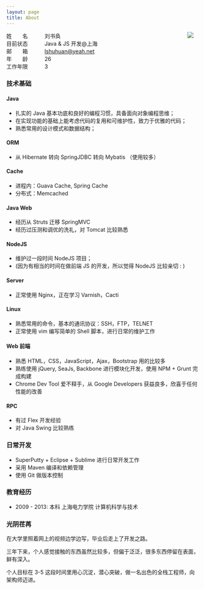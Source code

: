```yaml
---
layout: page
title: About
---
```


<style type="text/css">
  .resume dt, dd {
    display: inline-block;
  }
  .resume img {
    float: right;
    margin-right: 1em;
  }
  .resume dt span {
    width: 2em;
    display: inline-block;
  }
</style>
<div class="message resume">
  <img src="http://neitui123-data.stor.sinaapp.com/neitui/photo/75460/photo_resume.png" />
  <dl>
    <dt>姓<span></span>名</dt>
    <dd>刘书奂</dd><br>
    <dt>目前状态</dt>
    <dd>Java &amp; JS 开发@上海</dd><br>
    <dt>邮<span></span>箱</dt>
    <dd><a href="mailto:lshuhuan@yeah.net">lshuhuan@yeah.net</a></dd><br>
    <dt>年<span></span>龄</dt>
    <dd>26</dd><br>
    <dt>工作年限</dt>
    <dd>3</dd>
  </dl>
  <h3>技术基础</h3>
  <h4>Java</h4>
  <ul>
    <li>扎实的 Java 基本功底和良好的编程习惯，具备面向对象编程思维；</li>
    <li>在实现功能的基础上能考虑代码的复用和可维护性，致力于优雅的代码；</li>
    <li>熟悉常用的设计模式和数据结构；</li>
  </ul>
  <h4>ORM</h4>
  <ul>
    <li>从 Hibernate 转向 SpringJDBC 转向 Mybatis （使用较多） </li>
  </ul>
  <h4>Cache</h4>
  <ul>
    <li>进程内：Guava Cache, Spring Cache</li>
    <li>分布式：Memcached</li>
  </ul>
  <h4>Java Web</h4>
  <ul>
    <li>经历从 Struts 迁移 SpringMVC</li>
    <li>经历过压测和调优的洗礼，对 Tomcat 比较熟悉</li>
  </ul>
  <h4>NodeJS</h4>
  <ul>
    <li>维护过一段时间 NodeJS 项目；</li>
    <li>(因为有相当的时间在做前端 JS 的开发，所以觉得 NodeJS 比较亲切 : )</li>
  </ul>
  <h4>Server</h4>
  <ul>
    <li>正常使用 Nginx，正在学习 Varnish，Cacti</li>
  </ul>
  <h4>Linux</h4>
  <ul>
    <li>熟悉常用的命令，基本的通讯协议：SSH，FTP，TELNET</li>
    <li>正常使用 vim 编写简单的 Shell 脚本，进行日常的维护工作</li>
  </ul>
  <h4>Web 前端</h4>
  <ul>
    <li>熟悉 HTML，CSS，JavaScript，Ajax，Bootstrap 用的比较多</li>
    <li>熟练使用 jQuery, SeaJs, Backbone 进行模块化开发，使用 NPM + Grunt 完成构建</li>
    <li>Chrome Dev Tool 爱不释手，从 Google Developers 获益良多，欣喜于任何性能的改善</li>
  </ul>
  <h4>RPC</h4>
  <ul>
    <li>有过 Flex 开发经验</li>
    <li>对 Java Swing 比较熟练</li>
  </ul>
  <h3>日常开发</h3>
  <ul>
    <li>SuperPutty + Eclipse + Sublime 进行日常开发工作</li>
    <li>采用 Maven 编译和依赖管理</li>
    <li>使用 Git 做版本控制</li>
  </ul>
  <h3>教育经历</h3>
  <ul>
    <li>2009 - 2013: 本科 上海电力学院 计算机科学与技术</li>
  </ul>
  <h3>光阴荏苒</h3>
  <p>在大学里照着网上的视频边学边写，毕业后走上了开发之路。</p>
  <p>三年下来，个人感觉接触的东西虽然比较多，但偏于泛泛，很多东西停留在表面，鲜有深入。</p>
  <p>个人目标在 3-5 这段时间里用心沉淀，潜心突破，做一名出色的全栈工程师，向架构师迈进。</p>
</div>